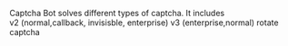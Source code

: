 Captcha Bot solves different types of captcha. It includes  
v2 (normal,callback, invisisble, enterprise)
v3 (enterprise,normal)
rotate captcha
